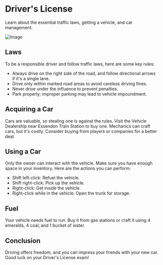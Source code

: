 # Driver's License

Learn about the essential traffic laws, getting a vehicle, and car management.

![Image](https://media.discordapp.net/attachments/838356841217916989/1165657265454448650/2022-11-13_22.18.29_2.png?ex=6547a5ec&is=653530ec&hm=aacec2f56b77f33bae589c0abc82d396a2fa9bcbf1e269692e9a767948ff4cab&=&width=1266&height=671)

## Laws

To be a responsible driver and follow traffic laws, here are some key rules:

- Always drive on the right side of the road, and follow directional arrows if it's a single lane.
- Drive only within marked road areas to avoid careless driving fines.
- Never drive under the influence to prevent penalties.
- Park properly; improper parking may lead to vehicle impoundment.

## Acquiring a Car

Cars are valuable, so stealing one is against the rules. Visit the Vehicle Dealership near Essendon Train Station to buy one. Mechanics can craft cars, but it's costly. Consider buying from players or companies for a better deal.

## Using a Car

Only the owner can interact with the vehicle. Make sure you have enough space in your inventory. Here are the actions you can perform:

- Shift left-click: Refuel the vehicle.
- Shift right-click: Pick up the vehicle.
- Right-click: Get inside the vehicle.
- Right-click while in the vehicle: Open the trunk for storage.

## Fuel

Your vehicle needs fuel to run. Buy it from gas stations or craft it using 4 emeralds, 4 coal, and 1 bucket of water.

## Conclusion

Driving offers freedom, and you can impress your friends with your new car. Good luck on your Driver's License exam!
